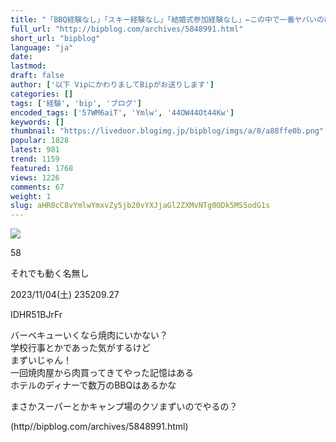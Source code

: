 ```yaml
---
title: "「BBQ経験なし」「スキー経験なし」「結婚式参加経験なし」←この中で一番ヤバいのは？ "
full_url: "http://bipblog.com/archives/5848991.html"
short_url: "bipblog"
language: "ja"
date: 
lastmod: 
draft: false
author: ['以下 VipにかわりましてBipがお送りします']
categories: []
tags: ['経験', 'bip', 'ブログ']
encoded_tags: ['57WM6aiT', 'Ymlw', '44OW44Ot44Kw']
keywords: []
thumbnail: "https://livedoor.blogimg.jp/bipblog/imgs/a/8/a88ffe0b.png"
popular: 1828
latest: 981
trend: 1159
featured: 1768
views: 1226
comments: 67
weight: 1
slug: aHR0cC8vYmlwYmxvZy5jb20vYXJjaGl2ZXMvNTg0ODk5MS5odG1s
---
```


![](https://livedoor.blogimg.jp/bipblog/imgs/a/8/a88ffe0b.png)

<div><p class='ent_header' id='res_58'><p class='ent_num'>58</p> <p class='ent_name'>それでも動く名無し</p> <p class='ent_data'>2023/11/04(土) 235209.27</p> <p class='ent_id'>IDHR51BJrFr</p></p><p class='ent_body_p ent_kyocho_large'> バーベキューいくなら焼肉にいかない？<br> 学校行事とかであった気がするけど<br> まずいじゃん！<br> 一回焼肉屋から肉買ってきてやった記憶はある<br> ホテルのディナーで数万のBBQはあるかな</p> <p class='ent_body_p ent_kyocho_large'>まさかスーパーとかキャンプ場のクソまずいのでやるの？ </p></div>

(http//bipblog.com/archives/5848991.html)
